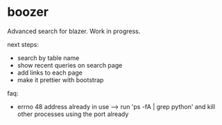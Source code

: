 # boozer
Advanced search for blazer.  Work in progress.

next steps:
* search by table name
* show recent queries on search page
* add links to each page
* make it prettier with bootstrap

faq:
* errno 48 address already in use --> run 'ps -fA | grep python' and kill other processes using the port already
